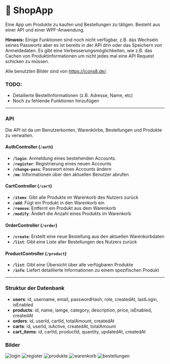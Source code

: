 # 🛒 ShopApp

Eine App um Produkte zu kaufen und Bestellungen zu tätigen.
Besteht aus einer API und einer WPF-Anwendung.

**Hinweis:** Einige Funktionen sind noch nicht verfügbar, z.B. das Wechseln seines Passworts aber es ist bereits in der API drin oder das Speichern von Anmeldedaten.
             Es gibt eine Verbesserungsmöglichkeiten, wie z.B. das Cachen von Produktinformationen um nicht jedes mal eine API Request schicken zu müssen.

Alle benutzten Bilder sind von https://icons8.de/.

### TODO:
- Detailierte Bestellinformationen (z.B. Adresse, Name, etc)
- Noch zu fehlende Funktionen hinzufügen

---
### **API**
Die API ist da um Benutzerkonten, Warenkörbe, Bestellungen und Produkte zu verwalten.

#### **AuthController (`/auth`)**
- **`/login`**: Anmeldung eines bestehenden Accounts. 
- **`/register`**: Registrierung eines neuen Accounts  
- **`/change-pass`**: Passwort eines Accounts ändern  
- **`/me`**: Informationen über den aktuellen Benutzer abrufen

#### **CartController (`/cart`)**
- **`/items`**: Gibt alle Produkte im Warenkorb des Nutzers zurück  
- **`/add`**: Fügt ein Produkt in den Warenkorb ein  
- **`/remove`**: Entfernt ein Produkt aus dem Warenkorb 
- **`/modify`**: Ändert die Anzahl eines Produkts im Warenkorb

#### **OrderController (`/order`)**
- **`/create`**: Erstellt eine neue Bestellung aus den aktuellen Warenkorbdaten
- **`/list`**: Gibt eine Liste aller Bestellungen des Nutzers zurück

#### **ProductController (`/product`)**
- **`/list`**: Gibt eine Übersicht über alle verfügbaren Produkte  
- **`/info`**: Liefert detaillierte Informationen zu einem spezifischen Produkt
---

### **Struktur der Datenbank**
- **users**: id, username, email, passwordHash, role, createdAt, lastLogin, isEnabled
- **products**: id, name, iamge, category, description, price, isEnabled, createdAt
- **orders**: id, userId, cartId, totalAmount, createdAt
- **carts**: id, userId, isActive, createdAt, totalAmount
- **cart_items**: id, cartId, productId, quantity, updatedAt, createdAt


### **Bilder**
![login](https://github.com/user-attachments/assets/93ba9059-24f9-4634-a5b6-31ee560a0929)
![register](https://github.com/user-attachments/assets/75c9a645-cfd4-4370-9b3b-ef5c24aa64de)
![produkte](https://github.com/user-attachments/assets/07883f8c-d8ee-4290-9854-b259e96d7147)
![warenkorb](https://github.com/user-attachments/assets/007fe998-86eb-4946-8e8c-cc2539ba52da)
![bestellungen](https://github.com/user-attachments/assets/be5c2e69-1fc9-46d0-b6f7-55ef439aea6e)
